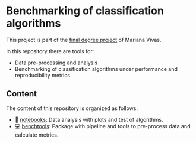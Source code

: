 # Benchmarking of classification algorithms

This project is part of the [final degree project](https://github.com/marianaiv/tesis_grado_UCV) of Mariana Vivas.

In this repository there are tools for: 
- Data pre-processing and analysis
- Benchmarking of classification algorithms under performance and reproducibility metrics

## Content
The content of this repository is organized as follows:
* :book: [notebooks](notebooks): Data analysis with plots and test of algorithms.
* :computer: [benchtools](benchtools): Package with pipeline and tools to pre-process data and calculate metrics.
